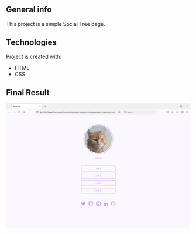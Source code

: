 ## General info
This project is a simple Social Tree page.
	
## Technologies
Project is created with:
* HTML
* CSS
	
## Final Result
![Social Tree page](./files/social_tree.png "Social Tree page")
